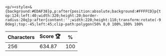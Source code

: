 `<p/><style>&{background:#EDAF38}p,p:after{position:absolute;background:#FFFFCD}p{top:124;left:40;width:320;height:20;border-radius:20q}p:after{content:'';width:220;height:110;transform:rotate(-90deg);top:-45;left:45;clip-path:polygon(50% 0,0 100%,100% 100%`

| Characters | Score 🏆 | %   |
| ---------- | -------- | --- |
| 256        | 634.87   | 100 |
